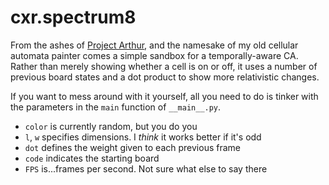 # cxr.spectrum8

From the ashes of [Project Arthur](https://www.youtube.com/watch?v=fOqBq4ULkB0), and the namesake of my old cellular automata painter comes a simple sandbox for a temporally-aware CA. Rather than merely showing whether a cell is on or off, it uses a number of previous board states and a dot product to show more relativistic changes.

If you want to mess around with it yourself, all you need to do is tinker with the parameters in the `main` function of `__main__.py`.

* `color` is currently random, but you do you
* `l`, `w` specifies dimensions. I *think* it works better if it's odd
* `dot` defines the weight given to each previous frame
* `code` indicates the starting board
* `FPS` is...frames per second. Not sure what else to say there